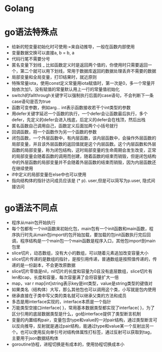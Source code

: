 # Golang


# go语法特殊点
- 给新的短变量初始化时可使用:=来自动推导，一般在函数内部使用
- 变量数据交换可以直接a, b = b, a
- 代码行尾不需要分号
- 匿名变量下划线 _ 比如函数定义时是返回两个值的，你使用时只需要返回一个，第二个就可以用下划线，常用于数据库返回的数据处理丢弃不需要的数据
- 局部变量和全局变量，打印结果时，就近原则
- 特殊常量iota，使用const定义常量用iota赋值时，第一次是0，多一个常量开始依次加1，没有赋值的常量默认用上一行的常量值初始化
- switch的fallthrough关键字可以强制执行后面的case语句，不会判断下一条case语句是否为true
- 函数可变参数，例如arg... int表示函数接收若干个int类型的参数
- 用defer关键字延迟一个函数的执行，一个defer会让函数最后执行，多个defer，先定义的defer会进入栈底，后定义的defer会在栈顶，然后出栈
- 匿名函数自己调用自己，函数定义后面加两个小括号就行
- 回调函数，将一个函数作为另一个函数的参数
- 闭包函数，一个外层函数中，有内层函数，该内层函数中，会操作外层函数的局部变量，并且该外层函数的返回值就是这个内层函数。这个内层函数和外层函数的局部变量，称为闭包结构，这时局部变量的生命周期会发生改变，正常的局部变量会随着函数的调用而创建，随着函数的结束而销毁，但是闭包结构中的外层函数的局部变量并不会随着外层函数的结束而销毁，因为内层函数还在继续使用
- if中定义的局部变量在else中也可以使用
- 指向结构体的指针访问成员应该是 (* p). user,但是可以简写为p.user, 隐式间接访问

# go语法不同点
- 程序从main包开始执行
- 每个包都有一个init函数来初始化包，main包有一个init函数和main函数，程序执行时先从main包import的包开始加载，要加载的包init函数执行完后回调，程序结构是一个main包一个main函数是程序入口，其他包import到main包里
- slice切片，动态数组，没有大小的数组，可以随着元素追加改变容量大小
- slice切片传递的是数组的指针，是按引用传递，普通数组是按照值传递的，传递的是一份副本，不会更改原数据
- slice切片零值是nil，nil切片的长度和容量为0且没有底层数组，slice切片有len和cap，长度和容量，每次容量满了会将容量扩大一倍
- map，var r map[int]string表示key是int类型，value是string类型的键值对
- 如果类名（结构体）大写，那么其他包也可以调用这个类，小写就是包内使用
- 继承直接在子类中写父类的类名就可以继承父类的方法和成员
- 多态是用interface实现的，interface本质是一个指针
- 万能类型空接口interface{ }，常用基本数据类型都实现了interface{ }，为了区分引用的底层数据类型是什么，go给interface提供了类型断言机制
- 变量的内置结构pair，变量包含type和value的一对pair结构，通过类型断言可以反向推导，反射就是通过pair结构，能通过type和value某一个反射出另一个。也可以使用反向单引号对结构体属性打标签，通过反射可以获取到tag，主要用于json数据结构体 
- goroutine协程，进程切换是有成本的，使用协程切换成本小


